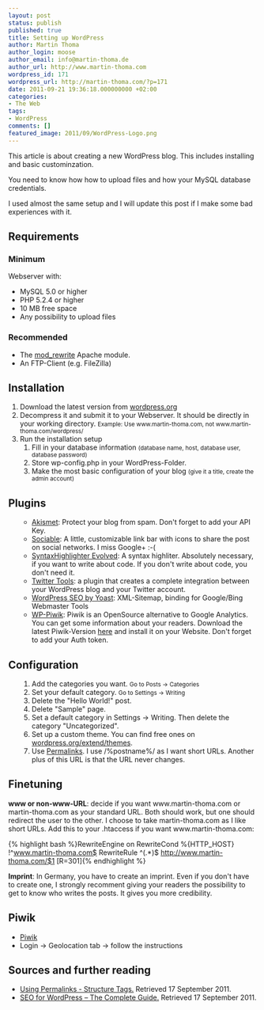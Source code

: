 ```yaml
---
layout: post
status: publish
published: true
title: Setting up WordPress
author: Martin Thoma
author_login: moose
author_email: info@martin-thoma.de
author_url: http://www.martin-thoma.com
wordpress_id: 171
wordpress_url: http://martin-thoma.com/?p=171
date: 2011-09-21 19:36:18.000000000 +02:00
categories:
- The Web
tags:
- WordPress
comments: []
featured_image: 2011/09/WordPress-Logo.png
---
```

This article is about creating a new WordPress blog. This includes installing and basic custominzation. 

You need to know how how to upload files and how your MySQL database credentials.

I used almost the same setup and I will update this post if I make some bad experiences with it.

<h2>Requirements</h2>
<h3>Minimum</h3>
Webserver with:
<ul>
	<li>MySQL 5.0 or higher</li>
	<li>PHP 5.2.4 or higher</li>
	<li>10 MB free space</li>
	<li>Any possibility to upload files</li>
</ul>
<h3>Recommended</h3>
<ul>
	<li>The <a href="http://httpd.apache.org/docs/2.2/mod/mod_rewrite.html">mod_rewrite</a> Apache module.</li>
	<li>An FTP-Client (e.g. FileZilla)</li>
</ul>
<h2>Installation</h2>
<ol>
	<li>Download the latest version from <a href="http://wordpress.org/download/">wordpress.org</a></li>
	<li>Decompress it and submit it to your Webserver. It should be directly in your working directory.
<small>Example: Use www.martin-thoma.com, not www.martin-thoma.com/wordpress/</small></li>
	<li>Run the installation setup
<ol>
	<li>Fill in your database information
<small>(database name, host, database user, database password)</small></li>
	<li>Store <span class="inline-file">wp-config.php</span> in your WordPress-Folder.</li>
	<li>Make the most basic configuration of your blog
<small>(give it a title, create the admin account)</small></li>
</ol>
</li>
</ol>
<h2>Plugins</h2>
<ol>
<ul>
	<li><a href="http://akismet.com/">Akismet</a>: Protect your blog from spam. Don't forget to add your API Key.</li>
	<li><a href="http://wordpress.org/extend/plugins/sociable">Sociable</a>: A little, customizable link bar with icons to share the post on social networks. I miss Google+ :-(</li>
	<li><a href="http://wordpress.org/extend/plugins/syntaxhighlighter/">SyntaxHighlighter Evolved</a>: A syntax highliter. Absolutely necessary, if you want to write about code. If you don't write about code, you don't need it.</li>
	<li><a href="http://wordpress.org/extend/plugins/twitter-tools/">Twitter Tools</a>: a plugin that creates a complete integration between your WordPress blog and your Twitter account.</li>
	<li><a href="http://wordpress.org/extend/plugins/wordpress-seo/">WordPress SEO by Yoast</a>: XML-Sitemap, binding for Google/Bing Webmaster Tools</li>
	<li><a href="http://wordpress.org/extend/plugins/wp-piwik/">WP-Piwik</a>: Piwik is an OpenSource alternative to Google Analytics. You can get some information about your readers.
Download the latest Piwik-Version <a href="http://piwik.org/">here</a> and install it on your Website. Don't forget to add your Auth token.</li>
</ul>
</ol>
<h2>Configuration</h2>
<ol>
<ol>
	<li>Add the categories you want.
<small>Go to Posts &rarr; Categories</small></li>
	<li>Set your default category.
<small>Go to Settings &rarr; Writing</small></li>
	<li>Delete the "Hello World!" post.</li>
	<li>Delete "Sample" page.</li>
	<li>Set a default category in Settings &rarr; Writing. Then delete the category "Uncategorized".</li>
	<li>Set up a custom theme. You can find free ones on <a href="http://wordpress.org/extend/themes">wordpress.org/extend/themes</a>.</li>
	<li>Use <a href="http://codex.wordpress.org/Using_Permalinks">Permalinks</a>. I use <span class="inline-code">/%postname%/</span> as I want short URLs. Another plus of this URL is that the URL never changes.</li>
</ol>
</ol>
<h2>Finetuning</h2>
<strong>www or non-www-URL</strong>: decide if you want www.martin-thoma.com or martin-thoma.com as your standard URL. Both should work, but one should redirect the user to the other. I choose to take martin-thoma.com as I like short URLs. Add this to your .htaccess if you want www.martin-thoma.com:

{% highlight bash %}RewriteEngine on
RewriteCond %{HTTP_HOST} !^www.martin-thoma.com$
RewriteRule ^(.*)$ http://www.martin-thoma.com/$1 [R=301]{% endhighlight %}


<strong>Imprint</strong>: In Germany, you have to create an imprint. Even if you don't have to create one, I strongly recomment giving your readers the possibility to get to know who writes the posts. It gives you more credibility.

<h2>Piwik</h2>
<ul>
  <li><a href="http://piwik.org/">Piwik</a></li>
  <li>Login &rarr; Geolocation tab &rarr; follow the instructions</li>
</ul>

<h2>Sources and further reading</h2>
<ul>
	<li><a href="http://codex.wordpress.org/Using_Permalinks#Structure_Tags">Using Permalinks - Structure Tags.</a> Retrieved 17 September 2011.</li>
	<li><a href="http://www.jimwestergren.com/seo-for-wordpress-blogs/">SEO for WordPress &ndash; The Complete Guide.</a> Retrieved 17 September 2011.</li>
</ul>
